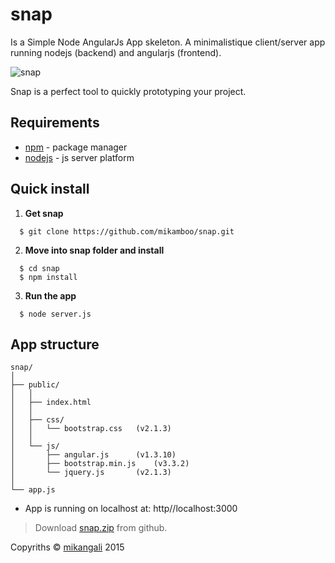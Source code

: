 # snap

Is a Simple Node AngularJs App skeleton.
A minimalistique client/server app running nodejs (backend) and angularjs (frontend).

![snap](http://www.mikangali.com/wp-content/uploads/2015/01/snap.jpg.jpg)

Snap is a perfect tool to quickly prototyping your project.

## Requirements

* [npm](https://www.npmjs.com/) - package manager
* [nodejs](http://nodejs.org/) - js server platform

## Quick install

1. __Get snap__
```
  $ git clone https://github.com/mikamboo/snap.git
```

2. __Move into snap folder and install__
```
  $ cd snap
  $ npm install
```

3. __Run the app__
```
  $ node server.js
```

## App structure

	snap/
	│
	├── public/ 
	│   │
	│   ├──	index.html
	│   │
	│   ├── css/
	│   │   └── bootstrap.css 	(v2.1.3)
	│   │
	│   └── js/
	│   	├── angular.js 		(v1.3.10)
	│   	├── bootstrap.min.js 	(v3.3.2) 	 	 
	│   	└── jquery.js 		(v2.1.3)
	│
	└── app.js 

* App is running on localhost at: http//localhost:3000

> Download [snap.zip](https://github.com/mikamboo/snap/archive/master.zip) from github.

Copyriths &copy; <a href="mikangali.com">mikangali</a> 2015

